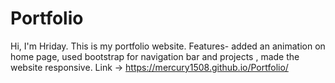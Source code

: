 # Portfolio
Hi, I'm Hriday. This is my portfolio website.
Features- added an animation on home page, used bootstrap for navigation bar and projects , made the website responsive.
Link -> https://mercury1508.github.io/Portfolio/

